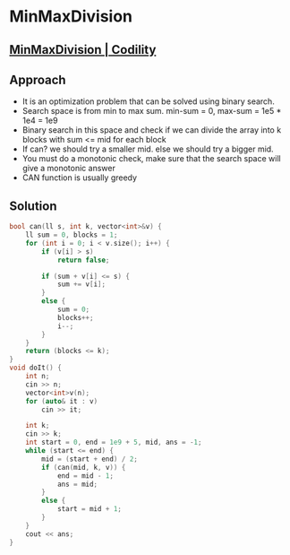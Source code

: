 # MinMaxDivision
## [MinMaxDivision | Codility](https://app.codility.com/programmers/lessons/14-binary_search_algorithm/min_max_division/)

## Approach
- It is an optimization problem that can be solved using binary search.
- Search space is from min to max sum. min-sum = 0, max-sum = 1e5 * 1e4 = 1e9
- Binary search in this space and check if we can divide the array into k blocks with sum <= mid for each block
- If can? we should try a smaller mid. else we should try a bigger mid.
- You must do a monotonic check, make sure that the search space will give a monotonic answer
- CAN function is usually greedy

## Solution
```cpp
bool can(ll s, int k, vector<int>&v) {
    ll sum = 0, blocks = 1;
    for (int i = 0; i < v.size(); i++) {
        if (v[i] > s)
            return false;

        if (sum + v[i] <= s) {
            sum += v[i];
        }
        else {
            sum = 0;
            blocks++;
            i--;
        }
    }
    return (blocks <= k);
}
void doIt() { 
    int n;
    cin >> n; 
    vector<int>v(n);
    for (auto& it : v)
        cin >> it;

    int k;
    cin >> k;
    int start = 0, end = 1e9 + 5, mid, ans = -1;
    while (start <= end) {
        mid = (start + end) / 2;
        if (can(mid, k, v)) {
            end = mid - 1;
            ans = mid;
        }
        else {
            start = mid + 1;
        }
    }
    cout << ans;
}
```
